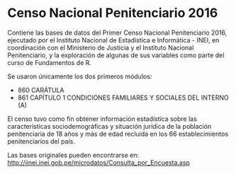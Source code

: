 # Censo Nacional Penitenciario 2016
 
Contiene las bases de datos del Primer Censo Nacional Penitenciario 2016, ejecutado por el Instituto Nacional de Estadística e Informática - INEI, en coordinación con el Ministerio de Justicia y el Instituto Nacional Penitenciario, y la exploración de algunas de sus variables como parte del curso de Fundamentos de R.

Se usaron únicamente los dos primeros módulos:
* 860	CARÁTULA			
* 861	CAPÍTULO 1 CONDICIONES FAMILIARES Y SOCIALES DEL INTERNO (A)			

El censo tuvo como fin obtener información estadística sobre las características sociodemográficas y situación jurídica de la población penitenciaria de 18 años y más de edad recluida  en los 66 establecimientos penitenciarios del país.

Las bases originales pueden encontrarse en: http://iinei.inei.gob.pe/microdatos/Consulta_por_Encuesta.asp
